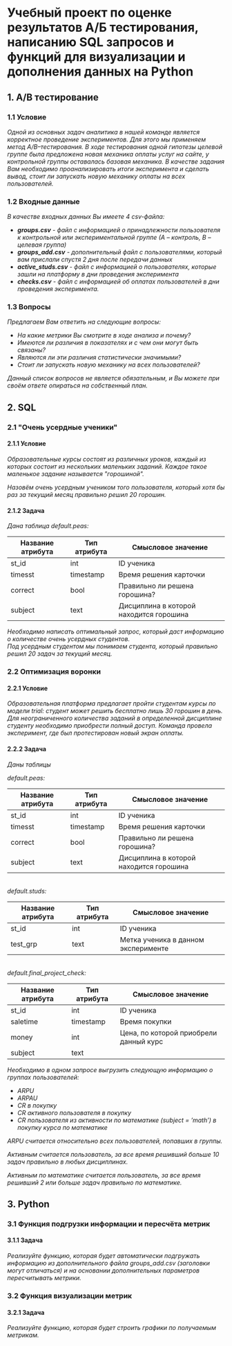 # Учебный проект по оценке результатов А/Б тестирования, написанию SQL запросов и функций для визуализации и дополнения данных на Python

## 1. A/B тестирование
### 1.1 Условие
_Одной из основных задач аналитика в нашей команде является корректное проведение экспериментов. Для этого мы применяем метод A/B–тестирования. В ходе тестирования одной гипотезы целевой группе была предложена новая механика оплаты услуг на сайте, у контрольной группы оставалась базовая механика. В качестве задания Вам необходимо проанализировать итоги эксперимента и сделать вывод, стоит ли запускать новую механику оплаты на всех пользователей._

### 1.2 Входные данные
_В качестве входных данных Вы имеете 4 csv-файла:_

- _**groups.csv** - файл с информацией о принадлежности пользователя к контрольной или экспериментальной группе (А – контроль, B – целевая группа)_
- _**groups_add.csv** - дополнительный файл с пользователями, который вам прислали спустя 2 дня после передачи данных_
- _**active_studs.csv** - файл с информацией о пользователях, которые зашли на платформу в дни проведения эксперимента_
- _**checks.csv** - файл с информацией об оплатах пользователей в дни проведения эксперимента._

### 1.3 Вопросы
_Предлагаем Вам ответить на следующие вопросы:_

- _На какие метрики Вы смотрите в ходе анализа и почему?_
- _Имеются ли различия в показателях и с чем они могут быть связаны?_ 
- _Являются ли эти различия статистически значимыми?_
- _Стоит ли запускать новую механику на всех пользователей?_

_Данный список вопросов не является обязательным, и Вы можете при своём ответе опираться на собственный план._

## 2. SQL
### 2.1 "Очень усердные ученики"
#### 2.1.1 Условие
_Образовательные курсы состоят из различных уроков, каждый из которых состоит из нескольких маленьких заданий. Каждое такое маленькое задание называется "горошиной"._

_Назовём очень усердным учеником того пользователя, который хотя бы раз за текущий месяц правильно решил 20 горошин._

#### 2.1.2 Задача
_Дана таблица default.peas:_

|Название атрибута|Тип атрибута|Смысловое значение|
|---|---|---|
|st_id|int|ID ученика|
|timesst|timestamp|Время решения карточки|
|correct|bool|Правильно ли решена горошина?|
|subject|text|Дисциплина в которой находится горошина|

_Необходимо написать оптимальный запрос, который даст информацию о количестве очень усердных студентов._ \
_Под усердным студентом мы понимаем студента, который правильно решил 20 задач за текущий месяц._

### 2.2 Оптимизация воронки
#### 2.2.1 Условие
_Образовательная платформа предлагает пройти студентам курсы по модели trial: студент может решить бесплатно лишь 30 горошин в день. Для неограниченного количества заданий в определенной дисциплине студенту необходимо приобрести полный доступ. Команда провела эксперимент, где был протестирован новый экран оплаты._

#### 2.2.2 Задача
_Даны таблицы_ 

_default.peas:_

|Название атрибута|Тип атрибута|Смысловое значение|
|---|---|---|
|st_id|int|ID ученика|
|timesst|timestamp|Время решения карточки|
|correct|bool|Правильно ли решена горошина?|
|subject|text|Дисциплина в которой находится горошина|


\
_default.studs:_

|Название атрибута|Тип атрибута|Смысловое значение|
|---|---|---|
|st_id|int|ID ученика|
|test_grp|text|Метка ученика в данном эксперименте|


\
_default.final_project_check:_

|Название атрибута|Тип атрибута|Смысловое значение|
|---|---|---|
|st_id|int|ID ученика|
|saletime|timestamp|Время покупки|
|money|int|Цена, по которой приобрели данный курс|
|subject|text||


_Необходимо в одном запросе выгрузить следующую информацию о группах пользователей:_

- _ARPU_ 
- _ARPAU_
- _CR в покупку_ 
- _СR активного пользователя в покупку_ 
- _CR пользователя из активности по математике (subject = ’math’) в покупку курса по математике_

_ARPU считается относительно всех пользователей, попавших в группы._

_Активным считается пользователь, за все время решивший больше 10 задач правильно в любых дисциплинах._

_Активным по математике считается пользователь, за все время решивший 2 или больше задач правильно по математике._

## 3. Python
### 3.1 Функция подгрузки информации и пересчёта метрик
#### 3.1.1 Задача
_Реализуйте функцию, которая будет автоматически подгружать информацию из дополнительного файла groups_add.csv (заголовки могут отличаться) и на основании дополнительных параметров пересчитывать метрики._

### 3.2 Функция визуализации метрик
#### 3.2.1 Задача
_Реализуйте функцию, которая будет строить графики по получаемым метрикам._
